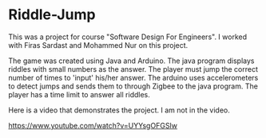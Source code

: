 # Riddle-Jump

This was a project for course "Software Design For Engineers". I worked with Firas Sardast and Mohammed Nur on this project.

The game was created using Java and Arduino. The java program displays riddles with small numbers as the answer. The player must jump the correct number of times to 'input' his/her answer. The arduino uses accelerometers to detect jumps and sends them to through Zigbee to the java program. The player has a time limit to answer all riddles.

Here is a video that demonstrates the project. I am not in the video.

https://www.youtube.com/watch?v=UYYsgOFGSIw
